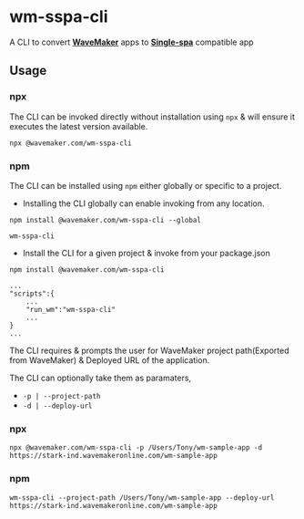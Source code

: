 # wm-sspa-cli
A CLI to convert [**WaveMaker**](https://www.wavemakeronline.com/) apps to [**Single-spa**](https://single-spa.js.org/) compatible app

## Usage
### **npx**
The CLI can be invoked directly without installation using `npx` & 
will ensure it executes the latest version available.
```
npx @wavemaker.com/wm-sspa-cli
```

### **npm**
The CLI can be installed using `npm` either globally or specific to a project.
* Installing the CLI globally can enable invoking from any location.
```
npm install @wavemaker.com/wm-sspa-cli --global
```
```
wm-sspa-cli
```
*  Install the CLI for a given project & invoke from your package.json
```
npm install @wavemaker.com/wm-sspa-cli
```
```
...
"scripts":{
    ...
    "run_wm":"wm-sspa-cli"
    ...
}
...
```

The CLI requires & prompts the user for WaveMaker project path(Exported from WaveMaker) & Deployed URL of the application.

The CLI can optionally take them as paramaters,
* `-p | --project-path`
* `-d | --deploy-url`



### **npx**
```
npx @wavemaker.com/wm-sspa-cli -p /Users/Tony/wm-sample-app -d https://stark-ind.wavemakeronline.com/wm-sample-app
```
### **npm**
```
wm-sspa-cli --project-path /Users/Tony/wm-sample-app --deploy-url https://stark-ind.wavemakeronline.com/wm-sample-app
```





